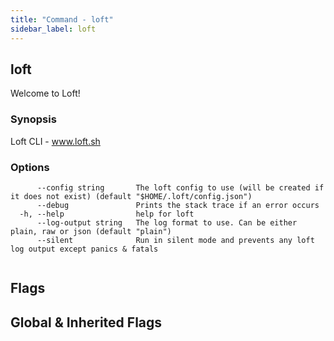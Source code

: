 ```yaml
---
title: "Command - loft"
sidebar_label: loft
---
```


## loft

Welcome to Loft!

### Synopsis

Loft CLI - www.loft.sh

### Options

```
      --config string       The loft config to use (will be created if it does not exist) (default "$HOME/.loft/config.json")
      --debug               Prints the stack trace if an error occurs
  -h, --help                help for loft
      --log-output string   The log format to use. Can be either plain, raw or json (default "plain")
      --silent              Run in silent mode and prevents any loft log output except panics & fatals
```

```

```


## Flags
## Global & Inherited Flags